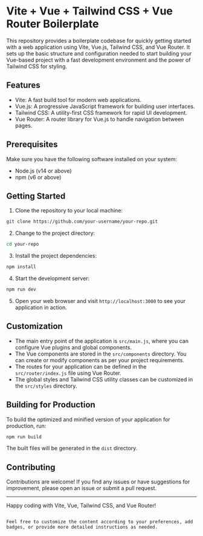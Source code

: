 # Vite + Vue + Tailwind CSS + Vue Router Boilerplate

This repository provides a boilerplate codebase for quickly getting started with a web application using Vite, Vue.js, Tailwind CSS, and Vue Router. It sets up the basic structure and configuration needed to start building your Vue-based project with a fast development environment and the power of Tailwind CSS for styling.

## Features

- Vite: A fast build tool for modern web applications.
- Vue.js: A progressive JavaScript framework for building user interfaces.
- Tailwind CSS: A utility-first CSS framework for rapid UI development.
- Vue Router: A router library for Vue.js to handle navigation between pages.

## Prerequisites

Make sure you have the following software installed on your system:

- Node.js (v14 or above)
- npm (v6 or above)

## Getting Started

1. Clone the repository to your local machine:

```bash
git clone https://github.com/your-username/your-repo.git
````

2. Change to the project directory:

```bash
cd your-repo
```

3. Install the project dependencies:

```bash
npm install
```

4. Start the development server:

```bash
npm run dev
```

5. Open your web browser and visit `http://localhost:3000` to see your application in action.

## Customization

- The main entry point of the application is `src/main.js`, where you can configure Vue plugins and global components.
- The Vue components are stored in the `src/components` directory. You can create or modify components as per your project requirements.
- The routes for your application can be defined in the `src/router/index.js` file using Vue Router.
- The global styles and Tailwind CSS utility classes can be customized in the `src/styles` directory.

## Building for Production

To build the optimized and minified version of your application for production, run:

```bash
npm run build
```

The built files will be generated in the `dist` directory.

## Contributing

Contributions are welcome! If you find any issues or have suggestions for improvement, please open an issue or submit a pull request.

---

Happy coding with Vite, Vue, Tailwind CSS, and Vue Router!

```

Feel free to customize the content according to your preferences, add badges, or provide more detailed instructions as needed.
```
